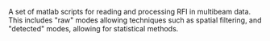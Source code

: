 A set of matlab scripts for reading and processing RFI in multibeam data. 
This includes "raw" modes allowing techniques such as spatial filtering, and "detected" modes, allowing for statistical methods.
 
